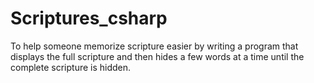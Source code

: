 # Scriptures_csharp
To help someone memorize scripture easier by writing a program that displays the full scripture and then hides a few words at a time until the complete scripture is hidden.

